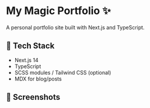 # My Magic Portfolio ✨

A personal portfolio site built with Next.js and TypeScript.

## 🚀 Tech Stack
- Next.js 14
- TypeScript
- SCSS modules / Tailwind CSS (optional)
- MDX for blog/posts

## 📸 Screenshots


